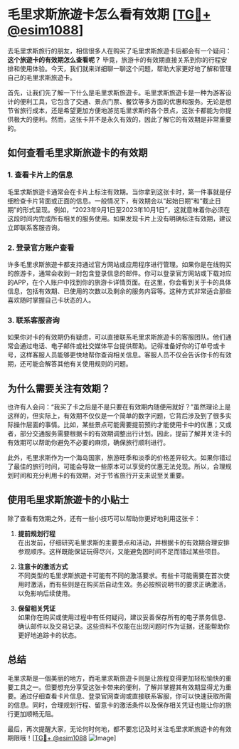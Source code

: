# 毛里求斯旅遊卡怎么看有效期 [[TG💪+ @esim1088](https://t.me/s/esim1088)]

去毛里求斯旅行的朋友，相信很多人在购买了毛里求斯旅遊卡后都会有一个疑问：**这个旅遊卡的有效期怎么查看呢？** 毕竟，旅游卡的有效期直接关系到你的行程安排和使用体验。今天，我们就来详细聊一聊这个问题，帮助大家更好地了解和管理自己的毛里求斯旅遊卡。

首先，让我们先了解一下什么是毛里求斯旅遊卡。毛里求斯旅遊卡是一种为游客设计的便利工具，它包含了交通、景点门票、餐饮等多方面的优惠和服务。无论是想节省旅行成本，还是希望更加方便地游览毛里求斯的各个景点，这张卡都能为你提供极大的便利。然而，这张卡并不是永久有效的，因此了解它的有效期是非常重要的。

## **如何查看毛里求斯旅遊卡的有效期**

### 1. 查看卡片上的信息
毛里求斯旅遊卡通常会在卡片上标注有效期。当你拿到这张卡时，第一件事就是仔细检查卡片背面或正面的信息。一般情况下，有效期会以“起始日期”和“截止日期”的形式呈现。例如，“2023年9月1日至2023年10月1日”，这就意味着你必须在这段时间内完成所有相关的服务使用。如果发现卡片上没有明确标注有效期，建议立即联系客服咨询。

### 2. 登录官方账户查看
许多毛里求斯旅遊卡都支持通过官方网站或应用程序进行管理。如果你是在线购买的旅游卡，通常会收到一封包含登录信息的邮件。你可以登录官方网站或下载对应的APP，在个人账户中找到你的旅游卡详情页面。在这里，你会看到关于卡的具体信息，包括有效期、已使用的次数以及剩余的服务内容等。这种方式非常适合那些喜欢随时掌握自己卡状态的人。

### 3. 联系客服咨询
如果你对卡的有效期仍有疑虑，可以直接联系毛里求斯旅遊卡的客服团队。他们通常会通过电话、电子邮件或社交媒体平台提供帮助。记得准备好你的订单号或卡号，这样客服人员能够更快地帮你查询相关信息。客服人员不仅会告诉你卡的有效期，还可能会解答其他有关使用规则的问题。

## **为什么需要关注有效期？**

也许有人会问：“我买了卡之后是不是只要在有效期内随便用就好？”虽然理论上是这样的，但实际上，有效期不仅仅是一个简单的数字问题，它背后涉及到了很多实际操作层面的事情。比如，某些景点可能需要提前预约才能使用卡中的优惠；又或者，部分交通服务需要根据卡的有效期调整出行计划。因此，提前了解并关注卡的有效期可以帮助你避免不必要的麻烦，确保旅行顺利进行。

此外，毛里求斯作为一个海岛国家，旅游旺季和淡季的价格差异较大。如果你错过了最佳的旅行时间，可能会导致一些原本可以享受的优惠无法兑现。所以，合理规划时间和充分利用卡的有效期，对于节省旅行开支来说至关重要。

## **使用毛里求斯旅遊卡的小贴士**

除了查看有效期之外，还有一些小技巧可以帮助你更好地利用这张卡：

1. **提前规划行程**  
   在出发前，仔细研究毛里求斯的主要景点和活动，并根据卡的有效期合理安排参观顺序。这样既能保证玩得尽兴，又能避免因时间不足而错过某些项目。

2. **注意卡的激活方式**  
   不同类型的毛里求斯旅遊卡可能有不同的激活要求。有些卡可能需要在首次使用时激活，而有些则是在购买后自动生效。务必按照说明书的要求正确激活，以免影响后续使用。

3. **保留相关凭证**  
   如果你在购买或使用过程中有任何疑问，建议妥善保存所有的电子票务信息、确认邮件以及交易记录。这些资料不仅能在出现问题时作为证据，还能帮助你更好地追踪卡的状态。

## **总结**

毛里求斯是一個美丽的地方，而毛里求斯旅遊卡则是让旅程变得更加轻松愉快的重要工具之一。但要想充分享受这张卡带来的便利，了解并掌握其有效期显得尤为重要。通过仔细查看卡片信息、登录官网查询或直接联系客服，你可以快速获取所需的信息。同时，合理规划行程、留意卡的激活条件以及保存相关凭证也能让你的旅行更加顺畅无阻。

最后，再次提醒大家，无论何时何地，都不要忘记及时关注毛里求斯旅遊卡的有效期限哦！[[TG💪+ @esim1088](https://t.me/s/esim1088) ![Image](https://i.postimg.cc/4NQfJmqS/Snipaste-2025-05-13-00-14-12.png)]
